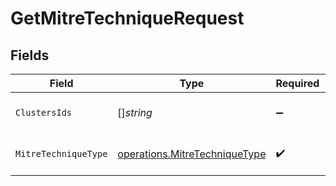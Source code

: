 # GetMitreTechniqueRequest


## Fields

| Field                                                                          | Type                                                                           | Required                                                                       | Description                                                                    |
| ------------------------------------------------------------------------------ | ------------------------------------------------------------------------------ | ------------------------------------------------------------------------------ | ------------------------------------------------------------------------------ |
| `ClustersIds`                                                                  | []*string*                                                                     | :heavy_minus_sign:                                                             | the clusters ids to filter by                                                  |
| `MitreTechniqueType`                                                           | [operations.MitreTechniqueType](../../models/operations/mitretechniquetype.md) | :heavy_check_mark:                                                             | MITRE technique type                                                           |